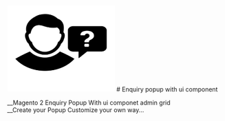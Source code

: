 <img src="https://github.com/shibinvr3/Enquiry_Popup/blob/master/noun_inquiry_545046.png" width="250" height="200" />
# Enquiry popup with ui component

__Magento 2 Enquiry Popup With ui componet admin grid </br>
__Create your Popup Customize your own way...

